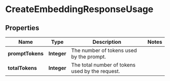 

# CreateEmbeddingResponseUsage

## Properties

Name | Type | Description | Notes
------------ | ------------- | ------------- | -------------
**promptTokens** | **Integer** | The number of tokens used by the prompt. | 
**totalTokens** | **Integer** | The total number of tokens used by the request. | 




